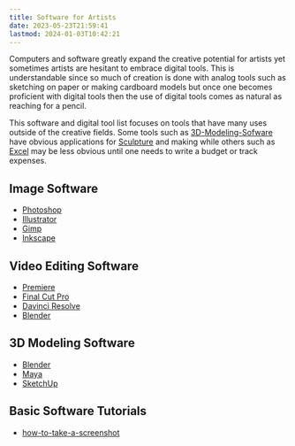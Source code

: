 ```yaml
---
title: Software for Artists
date: 2023-05-23T21:59:41
lastmod: 2024-01-03T10:42:21
---
```


Computers and software greatly expand the creative potential for artists yet sometimes artists are hesitant to embrace digital tools. This is understandable since so much of creation is done with analog tools such as sketching on paper or making cardboard models but once one becomes proficient with digital tools then the use of digital tools comes as natural as reaching for a pencil.

This software and digital tool list focuses on tools that have many uses outside of the creative fields. Some tools such as [3D-Modeling-Sofware](../3d-modeling/3d-modeling-software.md) have obvious applications for [Sculpture](../sculpture/sculpture.md) and making while others such as [Excel](../software/excel.md) may be less obvious until one needs to write a budget or track expenses.

## Image Software

- [Photoshop](../photography/photoshop.md)
- [Illustrator](../software/adobe-illustrator/illustrator.md)
- [Gimp](https://www.gimp.org/)
- [Inkscape](https://inkscape.org/)

## Video Editing Software

- [Premiere](../video/adobe-premiere-pro/adobe-premiere.md)
- [Final Cut Pro](https://www.apple.com/final-cut-pro/)
- [Davinci Resolve](https://www.blackmagicdesign.com/products/davinciresolve)
- [Blender](../3d-modeling/blender/blender.md)

## 3D Modeling Software

- [Blender](../3d-modeling/blender/blender.md)
- [Maya](../3d-modeling/maya/maya.md)
- [SketchUp](../3d-modeling/sketchup/sketchup.md)

## Basic Software Tutorials

- [how-to-take-a-screenshot](../software/how-to-take-a-screenshot.md)

